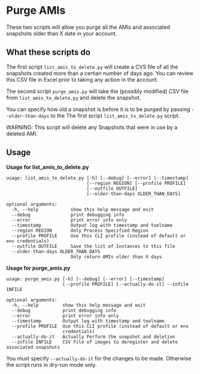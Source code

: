 # Purge AMIs

These two scripts will allow you purge all the AMIs and associated snapshots older than X date in your account.


## What these scripts do

The first script `list_amis_to_delete.py` will create a CVS file of all the snapshots created more than a certian number of days ago. You can review this CSV file in Excel prior to taking any action in the account.

The second script `purge_amis.py` will take the (possibly modified) CSV file from `list_amis_to_delete.py` and delete the snapshot.

You can specify how old a snapshot is before it is to be purged by passing `--older-than-days` to the
The first script `list_amis_to_delete.py` script.

WARNING: This script will delete any Snapshots that were in use by a deleted AMI.

## Usage

**Usage for list_amis_to_delete.py**
```
usage: list_amis_to_delete.py [-h] [--debug] [--error] [--timestamp]
                              [--region REGION] [--profile PROFILE]
                              [--outfile OUTFILE]
                              [--older-than-days OLDER_THAN_DAYS]

optional arguments:
  -h, --help            show this help message and exit
  --debug               print debugging info
  --error               print error info only
  --timestamp           Output log with timestamp and toolname
  --region REGION       Only Process Specified Region
  --profile PROFILE     Use this CLI profile (instead of default or env credentials)
  --outfile OUTFILE     Save the list of Instances to this file
  --older-than-days OLDER_THAN_DAYS
                        Only return AMIs older than X days
```

**Usage for purge_amis.py**
```
usage: purge_amis.py [-h] [--debug] [--error] [--timestamp]
                     [--profile PROFILE] [--actually-do-it] --infile INFILE

optional arguments:
  -h, --help         show this help message and exit
  --debug            print debugging info
  --error            print error info only
  --timestamp        Output log with timestamp and toolname
  --profile PROFILE  Use this CLI profile (instead of default or env
                     credentials)
  --actually-do-it   Actually Perform the snapshot and deletion
  --infile INFILE    CSV File of images to deregister and delete associated snapshots
```

You must specify `--actually-do-it` for the changes to be made. Otherwise the script runs in dry-run mode only.


